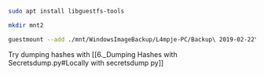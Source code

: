 ```bash - kali
sudo apt install libguestfs-tools
```
```bash - kali
mkdir mnt2
```
```bash - kali
guestmount --add ./mnt/WindowsImageBackup/L4mpje-PC/Backup\ 2019-02-22\ 124351/9b9cfbc4-369e-11e9-a17c-806e6f6e6963.vhd --inspector --ro ./mnt2/
```
Try dumping hashes with [[6._Dumping Hashes with Secretsdump.py#Locally with secretsdump py]]